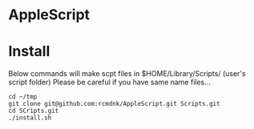 AppleScript
===========

# Install

Below commands will make scpt files in $HOME/Library/Scripts/ (user's script folder)
Please be careful if you have same name files...

    cd ~/tmp
    git clone git@github.com:rcmdnk/AppleScript.git Scripts.git
    cd SCripts.git
    ./install.sh
